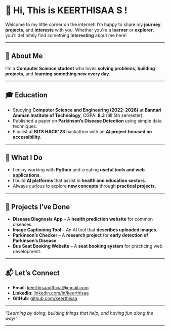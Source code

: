 # 👋 Hi, This is **KEERTHISAA S** !

Welcome to my little corner on the internet! I’m happy to share my **journey**, **projects**, and **interests** with you. Whether you're a **learner** or **explorer**, you’ll definitely find something **interesting** about me here!

---

## 📖 **About Me**

I’m a **Computer Science student** who loves **solving problems**, **building projects**, and **learning something new every day**.

---

## 🎓 **Education**

* Studying **Computer Science and Engineering (2022–2026)** at **Bannari Amman Institute of Technology**, CGPA: **8.3** (till 5th semester).
* Published a paper on **Parkinson’s Disease Detection** using simple data techniques.
* Finalist at **BITS HACK'23** hackathon with an **AI project focused on accessibility**.

---

## 💼 **What I Do**

* I enjoy working with **Python** and creating **useful tools and web applications**.
* I build **AI platforms** that assist in **health and education sectors**.
* Always curious to explore **new concepts** through **practical projects**.

---

## 📝 **Projects I’ve Done**

* **Disease Diagnosis App** – A **health prediction website** for common diseases.
* **Image Captioning Tool** – An AI tool that **describes uploaded images**.
* **Parkinson’s Checker** – A **research project** for **early detection of Parkinson’s Disease**.
* **Bus Seat Booking Website** – A **seat booking system** for practicing web development.

---

## 📬 **Let’s Connect**

* **Email**: [keerthisaaofficial@gmail.com](mailto:keerthisaaofficial@gmail.com)
* **LinkedIn**: [linkedin.com/in/keerthisaa](https://www.linkedin.com/in/keerthisaa)
* **GitHub**: [github.com/keerthisaa](https://github.com/keerthisaa)

---

*“Learning by doing, building things that help, and having fun along the way!”*

---
